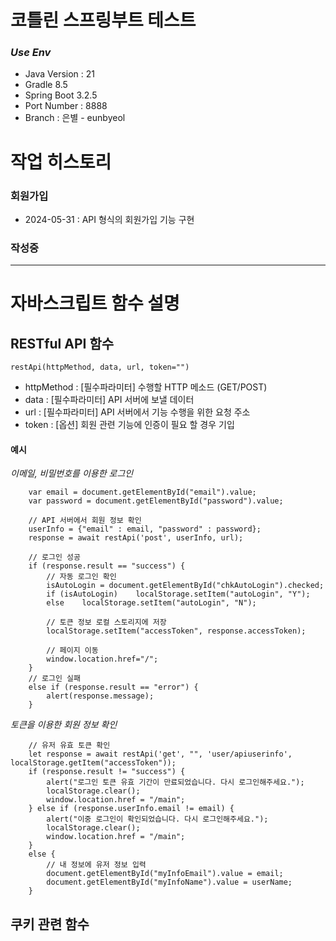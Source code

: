 # 코틀린 스프링부트 테스트
### *Use Env*
* Java Version : 21
* Gradle 8.5
* Spring Boot 3.2.5
* Port Number : 8888
* Branch : 은별 - eunbyeol

# 작업 히스토리
### 회원가입
* 2024-05-31 : API 형식의 회원가입 기능 구현
### 작성중

---
# 자바스크립트 함수 설명
## RESTful API 함수
```
restApi(httpMethod, data, url, token="")
```
* httpMethod : [필수파라미터] 수행할 HTTP 메소드 (GET/POST)
* data : [필수파라미터] API 서버에 보낼 데이터
* url : [필수파라미터] API 서버에서 기능 수행을 위한 요청 주소
* token : [옵션] 회원 관련 기능에 인증이 필요 할 경우 기입   
#### 예시
_이메일, 비밀번호를 이용한 로그인_
```
    var email = document.getElementById("email").value;
    var password = document.getElementById("password").value;

    // API 서버에서 회원 정보 확인
    userInfo = {"email" : email, "password" : password};
    response = await restApi('post', userInfo, url);

    // 로그인 성공
    if (response.result == "success") {
        // 자동 로그인 확인
        isAutoLogin = document.getElementById("chkAutoLogin").checked;
        if (isAutoLogin)    localStorage.setItem("autoLogin", "Y");
        else    localStorage.setItem("autoLogin", "N");

        // 토큰 정보 로컬 스토리지에 저장
        localStorage.setItem("accessToken", response.accessToken);

        // 페이지 이동
        window.location.href="/";
    }
    // 로그인 실패
    else if (response.result == "error") {
        alert(response.message);
    }
```
_토큰을 이용한 회원 정보 확인_
```
    // 유저 유효 토큰 확인
    let response = await restApi('get', "", 'user/apiuserinfo', localStorage.getItem("accessToken"));
    if (response.result != "success") {
        alert("로그인 토큰 유효 기간이 만료되었습니다. 다시 로그인해주세요.");
        localStorage.clear();
        window.location.href = "/main";
    } else if (response.userInfo.email != email) {
        alert("이중 로그인이 확인되었습니다. 다시 로그인해주세요.");
        localStorage.clear();
        window.location.href = "/main";
    }
    else {
        // 내 정보에 유저 정보 입력
        document.getElementById("myInfoEmail").value = email;
        document.getElementById("myInfoName").value = userName;
    }
```

## 쿠키 관련 함수